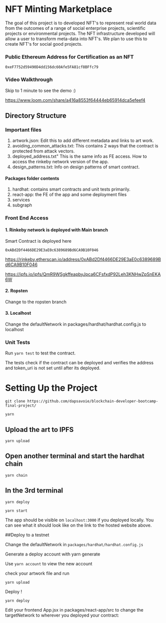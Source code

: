 # NFT Minting Marketplace

The goal of this project is to developed NFT's to represent real world data from the outcomes of a range of social enterprise projects, scientific projects or environmental projects. The NFT  infrastructure developed will allow a user to transform meta-data into NFT's. We plan to use this to create NFT's for social good projects.

### Public Ethereum Address for Certification as an NFT

```0xeF7752d59490D4dd156dc60Afe5FA81cf8BFfc79```

### Video Walkthrough

Skip to 1 minute to see the demo :)

https://www.loom.com/share/a416a8553f64444eb65914dca5efeef4

## Directory Structure

### Important files

1. artwork.json: Edit this to add different metadata and links to art work. 
2. avoiding_common_attacks.txt: This contains 2 ways that the contract is protected from attack vectors.
3. deployed_address.txt" This is the same info as FE access. How to access the rinkeby network version of the app.
4. design_patterns.txt: Info on design patterns of smart contract.

#### Packages folder contents

1. hardhat: contains smart contracts and unit tests primarily.
2. react-app: the FE of the app and some deployment files
3. services
4. subgraph

### Front End Access

#### 1. Rinkeby network is deployed with Main branch

Smart Contract is deployed here

```0xABd2Df4466DE29E3aE0c6389689Bd6CA9B10F046```

https://rinkeby.etherscan.io/address/0xABd2Df4466DE29E3aE0c6389689Bd6CA9B10F046

https://ipfs.io/ipfs/QmR9WSgkffeapbyJpca6CFsfxdP92Leh3KNHwZpSnEKA6W

#### 2. Ropsten
Change to the ropsten branch

#### 3. Localhost

Change the defaultNetwork in packages/hardhat/hardhat.config.js to localhost


### Unit Tests

Run ```yarn test``` to test the contract. 

The tests check if the contract can be deployed and verifies the address and token_uri is not set until after its deployed.

# Setting Up the Project

```git clone https://github.com/dapsavoie/blockchain-developer-bootcamp-final-project/```

```yarn```

## Upload the art to IPFS

```yarn upload ```

## Open another terminal and start the hardhat chain

```yarn chain ```

## In the 3rd terminal 

```yarn deploy```

```yarn start```

The app should be visible on ```localhost:3000``` if you deployed locally. You can see what it should look like on the link to the hosted website above.

##Deploy to a testnet

Change the defaultNetwork in ```packages/hardhat/hardhat.config.js```

Generate a deploy account with yarn generate

Use ```yarn account``` to view the new account

check your artwork file and run

```yarn upload```

Deploy !

```yarn deploy```

Edit your frontend App.jsx in packages/react-app/src to change the targetNetwork to wherever you deployed your contract:

